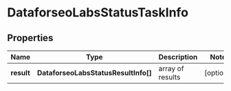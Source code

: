 # DataforseoLabsStatusTaskInfo

## Properties

| Name | Type | Description | Notes |
|------------ | ------------- | ------------- | -------------|
**result** | **DataforseoLabsStatusResultInfo[]** | array of results |[optional]|